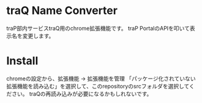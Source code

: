 # traQ Name Converter
traP部内サービスtraQ用のchrome拡張機能です。
traP PortalのAPIを叩いて表示名を変更します。

# Install
chromeの設定から、拡張機能 -> 拡張機能を管理
「パッケージ化されていない拡張機能を読み込む」を選択して、このrepositoryのsrcフォルダを選択してください。
traQの再読み込みが必要になるかもしれないです。